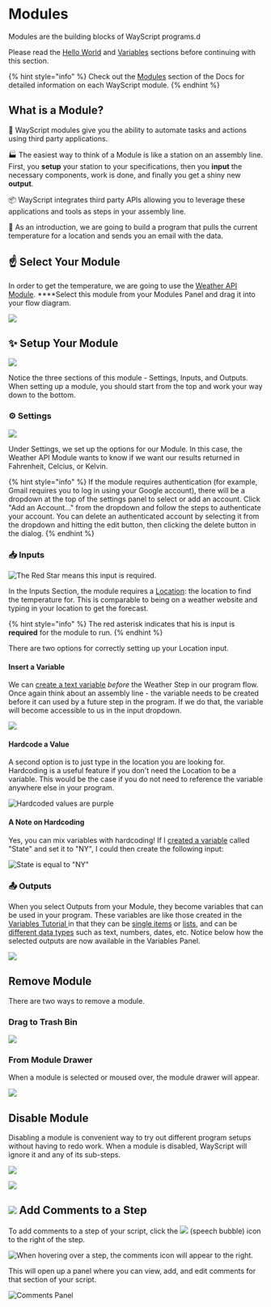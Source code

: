 # Modules

Modules are the building blocks of WayScript programs.d

Please read the [Hello World](hello-world.md) and [Variables](variables.md) sections before continuing with this section.

{% hint style="info" %}
Check out the [Modules](../library/modules/) section of the Docs for detailed information on each WayScript module.
{% endhint %}

## What is a Module?

🤖 WayScript modules give you the ability to automate tasks and actions using third party applications.

🏭 The easiest way to think of a Module is like a station on an assembly line. First, you **setup** your station to your specifications, then you **input** the necessary components, work is done, and finally you get a shiny new **output**.

📦 WayScript integrates third party APIs allowing you to leverage these applications and tools as steps in your assembly line.

📧 As an introduction, we are going to build a program that pulls the current temperature for a location and sends you an email with the data.  

## ☝ Select Your Module

In order to get the temperature, we are going to use the [Weather API Module](../library/modules/weather-api.md). ****Select this module from your Modules Panel and drag it into your flow diagram. 

![](../.gitbook/assets/weather_drag.png)

## ✨ Setup Your Module

![](../.gitbook/assets/weather_location.png)

Notice the three sections of this module - Settings, Inputs, and Outputs. When setting up a module, you should start from the top and work your way down to the bottom. 

### ⚙ Settings

![](../.gitbook/assets/weather_settings.png)

Under Settings, we set up the options for our Module. In this case, the Weather API Module wants to know if we want our results returned in Fahrenheit, Celcius, or Kelvin.

{% hint style="info" %}
If the module requires authentication \(for example, Gmail requires you to log in using your Google account\), there will be a dropdown at the top of the settings panel to select or add an account. Click "Add an Account..." from the dropdown and follow the steps to authenticate your account. You can delete an authenticated account by selecting it from the dropdown and hitting the edit button, then clicking the delete button in the dialog.
{% endhint %}

### 📥 Inputs

![The Red Star means this input is required.](../.gitbook/assets/weather_input.png)

In the Inputs Section, the module requires a [Location](../library/modules/weather-api.md#inputs): the location to find the temperature for. This is comparable to being on a weather website and typing in your location to get the forecast. 

{% hint style="info" %}
The red asterisk indicates that his is input is **required** for the module to run.
{% endhint %}

There are two options for correctly setting up your Location input.

#### Insert a Variable

We can [create a text variable](variables.md) _before_ the Weather Step in our program flow. Once again think about an assembly line - the variable needs to be created before it can used by a future step in the program. If we do that, the variable will become accessible to us in the input dropdown. 

![](../.gitbook/assets/weather_input_from_variables.png)

#### Hardcode a Value

A second option is to just type in the location you are looking for. Hardcoding is a useful feature if you don't need the Location to be a variable. This would be the case if you do not need to reference the variable anywhere else in your program. 

![Hardcoded values are purple](../.gitbook/assets/weather_input_location.png)

#### A Note on Hardcoding

Yes, you can mix variables with hardcoding! If I [created a variable](variables.md) called "State" and set it to "NY", I could then create the following input:

![State is equal to &quot;NY&quot;](../.gitbook/assets/weather_hardcoding.png)

### 📤 Outputs

When you select Outputs from your Module, they become variables that can be used in your program. These variables are like those created in the [Variables Tutorial ](variables.md)in that they can be [single items](variables.md#single-item) or [lists](variables.md#lists), and can be [different data types](variables.md#variable-types) such as text, numbers, dates, etc. Notice below how the selected outputs are now available in the Variables Panel.

![](../.gitbook/assets/weather_outputs.png)

## Remove Module

There are two ways to remove a module.

### Drag to Trash Bin

![](../.gitbook/assets/module_trash.png)

### From Module Drawer

When a module is selected or moused over, the module drawer will appear.

![](../.gitbook/assets/module_drawer_new.png)

## Disable Module

Disabling a module is convenient way to try out different program setups without having to redo work. When a module is disabled, WayScript will ignore it and any of its sub-steps.

![](../.gitbook/assets/module_disable_new.png)

![](../.gitbook/assets/module_disables_new.png)

## ![](../.gitbook/assets/comment_open.png) Add Comments to a Step

To add comments to a step of your script, click the ![](../.gitbook/assets/comment.png) \(speech bubble\) icon to the right of the step.

![When hovering over a step, the comments icon will appear to the right.](../.gitbook/assets/module_comment_new.png)

This will open up a panel where you can view, add, and edit comments for that section of your script.

![Comments Panel](../.gitbook/assets/module_comment_added.png)

